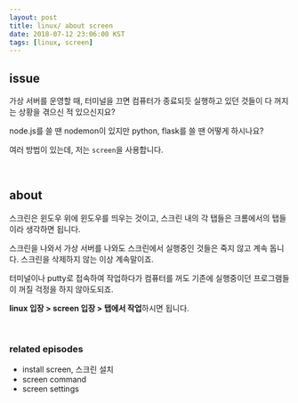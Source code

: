 ```yaml
---
layout: post
title: linux/ about screen
date: 2018-07-12 23:06:00 KST
tags: [linux, screen]
---
```


## issue

가상 서버를 운영할 때, 터미널을 끄면 컴퓨터가 종료되듯 실행하고 있던 것들이 다 꺼지는 상황을 겪으신 적 있으신지요?

node.js를 쓸 땐 nodemon이 있지만 python, flask를 쓸 땐 어떻게 하시나요?

여러 방법이 있는데, 저는 `screen`을 사용합니다.

<br>

## about

스크린은 윈도우 위에 윈도우를 띄우는 것이고, 스크린 내의 각 탭들은 크롬에서의 탭들이라 생각하면 됩니다.

스크린을 나와서 가상 서버를 나와도 스크린에서 실행중인 것들은 죽지 않고 계속 돕니다. 스크린을 삭제하지 않는 이상 계속말이죠.

터미널이나 putty로 접속하여 작업하다가 컴퓨터를 꺼도 기존에 실행중이던 프로그램들이 꺼질 걱정을 하지 않아도되죠.

**linux 입장 > screen 입장 > 탭에서 작업**하시면 됩니다.

<br>

### related episodes

- install screen, 스크린 설치
- screen command
- screen settings
